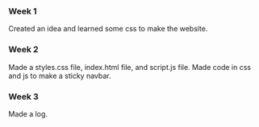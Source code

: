 ### Week 1

Created an idea and learned some css to make the website.

### Week 2

Made a styles.css file, index.html file, and script.js file. Made code in css and js to make a sticky navbar.


### Week 3

Made a log.
